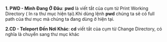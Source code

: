 **1. PWD - Mình Đang Ở Đâu**: **pwd** là viết tắt của cụm từ Print Working Directory ( In ra thư mục hiện tại).Khi dùng lệnh **pwd** chúng ta sẽ có full path của thư mục mà chúng ta đang dùng ở hiện tại.


**2.CD - Teleport Đến Nơi Khác**: **cd** viết tắt của cụm từ Change Directory, có nghĩa là chuyển sang thư mục khác

